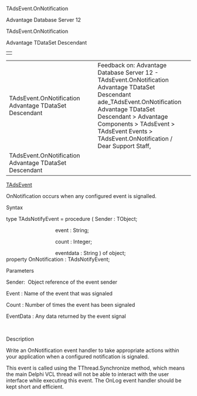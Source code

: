 TAdsEvent.OnNotification




Advantage Database Server 12  

TAdsEvent.OnNotification

Advantage TDataSet Descendant

|  |
| --- |
|  |

|  |  |  |  |  |
| --- | --- | --- | --- | --- |
| TAdsEvent.OnNotification  Advantage TDataSet Descendant |  |  | Feedback on: Advantage Database Server 12 - TAdsEvent.OnNotification Advantage TDataSet Descendant ade\_TAdsEvent.OnNotification Advantage TDataSet Descendant > Advantage Components > TAdsEvent > TAdsEvent Events > TAdsEvent.OnNotification / Dear Support Staff, |  |
| TAdsEvent.OnNotification  Advantage TDataSet Descendant |  |  |  |  |

[TAdsEvent](ade_tadsevent.htm)

OnNotification occurs when any configured event is signalled.

Syntax

type TAdsNotifyEvent = procedure ( Sender : TObject;

                                  event : String;

                                  count : Integer;

                                  eventdata : String ) of object;   
property OnNotification : TAdsNotifyEvent;

Parameters

Sender:  Object reference of the event sender

Event : Name of the event that was signaled

Count : Number of times the event has been signaled

EventData : Any data returned by the event signal

 

Description

Write an OnNotification event handler to take appropriate actions within your application when a configured notification is signaled.

This event is called using the TThread.Synchronize method, which means the main Delphi VCL thread will not be able to interact with the user interface while executing this event. The OnLog event handler should be kept short and efficient.